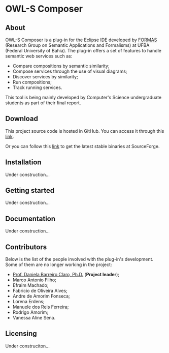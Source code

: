 # OWL-S Composer

## About

OWL-S Composer is a plug-in for the Eclipse IDE developed by [FORMAS](http://wiki.dcc.ufba.br/FORMAS/WebHome) (Research Group on Semantic Applications and Formalisms) at UFBA (Federal University of Bahia). The plug-in offers a set of features to handle semantic web services such as:

* Compare compositions by semantic similarity;
* Compose services through the use of visual diagrams;
* Discover services by similarity;
* Run compositions;
* Track running services.

This tool is being mainly developed by Computer's Science undergraduate students as part of their final report.

## Download

This project source code is hosted in GitHub. You can access it through this [link](https://github.com/FORMAS/OWL-S-Composer). 

Or you can follow this [link](http://sourceforge.net/projects/owl-scomposer/) to get the latest stable binaries at SourceForge.

## Installation

Under construction...

## Getting started

Under construction...

## Documentation

Under construction...

## Contributors

Below is the list of the people involved with the plug-in's development. Some of them are no longer working in the project:

* [Prof. Daniela Barreiro Claro, Ph.D.](http://formas.ufba.br/dclaro/) (**Project leader**);
* Marco Antonio Filho;
* Efraim Machado;
* Fabricio de Oliveira Alves;
* Andre de Amorim Fonseca;
* Lorena Erdens;
* Manuele dos Reis Ferreira;
* Rodrigo Amorim;
* Vanessa Aline Sena.

## Licensing

Under construciton...
